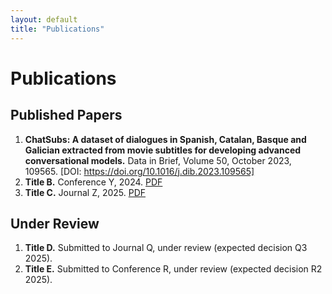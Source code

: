 ```yaml
---
layout: default
title: "Publications"
---
```


# Publications

## Published Papers
1. **ChatSubs: A dataset of dialogues in Spanish, Catalan, Basque and Galician extracted from movie subtitles for developing advanced conversational models.** Data in Brief, Volume 50, October 2023, 109565. [DOI: https://doi.org/10.1016/j.dib.2023.109565]
2. **Title B.** Conference Y, 2024. [PDF](link_to_pdf)
3. **Title C.** Journal Z, 2025. [PDF](link_to_pdf)

## Under Review
1. **Title D.** Submitted to Journal Q, under review (expected decision Q3 2025).
2. **Title E.** Submitted to Conference R, under review (expected decision R2 2025).